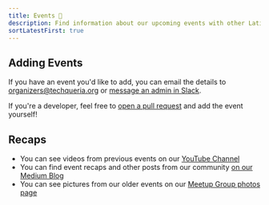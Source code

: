 ```yaml
---
title: Events 📅️
description: Find information about our upcoming events with other Latinx in Tech.
sortLatestFirst: true
---
```


## Adding Events

If you have an event you'd like to add, you can email the details to [organizers@techqueria.org](mailto:organizers@techqueria.org) or [message an admin in Slack](/communities/slack/).

If you're a developer, feel free to [open a pull request](https://github.com/techqueria/website/compare) and add the event yourself!

## Recaps

- You can see videos from previous events on our [YouTube Channel](https://www.youtube.com/channel/UCUhXR0BOgyqrS1E_Sr4PVjQ)
- You can find event recaps and other posts from our community [on our Medium Blog](https://blog.techqueria.org)
- You can see pictures from our older events on our [Meetup Group photos page](https://www.meetup.com/Latinos-in-Tech-Bay-Area/photos/)
